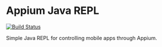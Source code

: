 # Appium Java REPL

[![Build Status](https://travis-ci.org/mobileboxlab/appium-java-repl.svg?branch=master)](https://travis-ci.org/mobileboxlab/appium-java-repl)

Simple Java REPL for controlling mobile apps through Appium.
